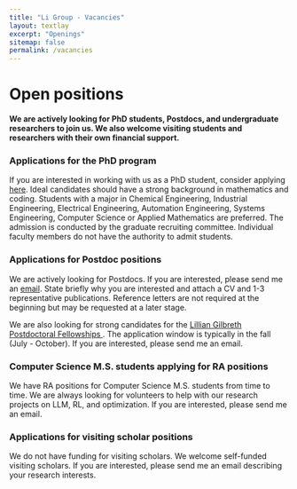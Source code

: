 ```yaml
---
title: "Li Group - Vacancies"
layout: textlay
excerpt: "Openings"
sitemap: false
permalink: /vacancies
---
```


# Open positions

**We are actively looking for PhD students, Postdocs, and undergraduate researchers to join us. We also welcome visiting students and researchers with their own financial support.**

### Applications for the PhD program
If you are interested in working with us as a PhD student, consider applying <a href="https://engineering.purdue.edu/ChE/academics/graduate/how-to-apply" target="_blank">here</a>. Ideal candidates should have a strong background in mathematics and coding. Students with a major in  Chemical Engineering, Industrial Engineering, Electrical Engineering, Automation Engineering, Systems Engineering, Computer Science or Applied Mathematics are preferred. The admission is conducted by the graduate recruiting committee. Individual faculty members do not have the authority to admit students.

### Applications for Postdoc positions
We are actively looking for Postdocs. If you are interested, please send me an [email](mailto:canli@purdue.edu). State briefly why you are interested and attach a CV and 1-3 representative publications. Reference letters are not required at the beginning but may be requested at a later stage. 

We are also looking for strong candidates for the <a href="https://engineering.purdue.edu/Engr/Research/GilbrethFellowships#about"> Lillian Gilbreth Postdoctoral Fellowships </a>. The application window is typically in the fall (July - October). If you are interested, please send me an email.

### Computer Science M.S. students applying for RA positions
We have RA positions for Computer Science M.S. students from time to time. We are always looking for volunteers to help with our research projects on LLM, RL, and optimization. If you are interested, please send me an email.

### Applications for visiting scholar positions
We do not have funding for visiting scholars. We welcome self-funded visiting scholars. If you are interested, please send me an email describing your research interests.

<br /><br /><br /><br /><br /><br /><br /><br />